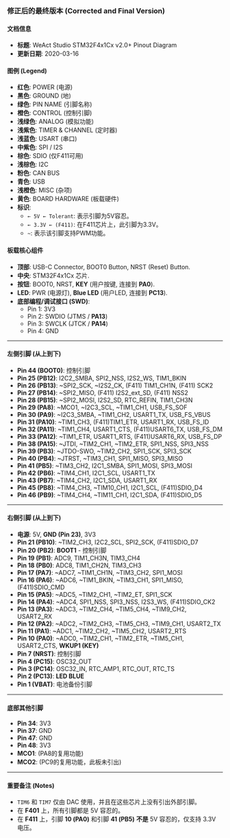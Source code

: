 ### **修正后的最终版本 (Corrected and Final Version)**

#### **文档信息**

- **标题**: WeAct Studio STM32F4x1Cx v2.0+ Pinout Diagram
- **更新日期**: 2020-03-16

#### **图例 (Legend)**

- **红色**: POWER (电源)
- **黑色**: GROUND (地)
- **绿色**: PIN NAME (引脚名称)
- **橙色**: CONTROL (控制引脚)
- **浅绿色**: ANALOG (模拟功能)
- **浅紫色**: TIMER & CHANNEL (定时器)
- **浅蓝色**: USART (串口)
- **中紫色**: SPI / I2S
- **棕色**: SDIO (仅F411可用)
- **浅棕色**: I2C
- **粉色**: CAN BUS
- **青色**: USB
- **浅橙色**: MISC (杂项)
- **黄色**: BOARD HARDWARE (板载硬件)
- **标识**:
  - `← 5V ← Tolerant`: 表示引脚为5V容忍。
  - `← 3.3V ← (F411)`: 在F411芯片上，此引脚为3.3V。
  - `~`: 表示该引脚支持PWM功能。

#### **板载核心组件**

- **顶部**: USB-C Connector, BOOT0 Button, NRST (Reset) Button.
- **中央**: STM32F4x1Cx 芯片.
- **按钮**: BOOT0, NRST, **KEY** (用户按键, 连接到 **PA0**).
- **LED**: PWR (电源灯), **Blue LED** (用户LED, 连接到 **PC13**).
- **底部编程/调试接口 (SWD)**:
  - Pin 1: 3V3
  - Pin 2: SWDIO (JTMS / **PA13**)
  - Pin 3: SWCLK (JTCK / **PA14**)
  - Pin 4: GND

---

#### **左侧引脚 (从上到下)**

- **Pin 44 (BOOT0)**: 控制引脚
- **Pin 25 (PB12)**: I2C2_SMBA, SPI2_NSS, I2S2_WS, TIM1_BKIN
- **Pin 26 (PB13)**: ~SPI2_SCK, ~I2S2_CK, (F411) TIM1_CH1N, (F411) SCK2
- **Pin 27 (PB14)**: ~SPI2_MISO, (F411) I2S2_ext_SD, (F411) NSS2
- **Pin 28 (PB15)**: ~SPI2_MOSI, I2S2_SD, RTC_REFIN, TIM1_CH3N
- **Pin 29 (PA8)**: ~MCO1, ~I2C3_SCL, ~TIM1_CH1, USB_FS_SOF
- **Pin 30 (PA9)**: ~I2C3_SMBA, ~TIM1_CH2, USART1_TX, USB_FS_VBUS
- **Pin 31 (PA10)**: ~TIM1_CH3, (F411)TIM1_ETR, USART1_RX, USB_FS_ID
- **Pin 32 (PA11)**: ~TIM1_CH4, USART1_CTS, (F411)USART6_TX, USB_FS_DM
- **Pin 33 (PA12)**: ~TIM1_ETR, USART1_RTS, (F411)USART6_RX, USB_FS_DP
- **Pin 38 (PA15)**: ~JTDI, ~TIM2_CH1, ~TIM2_ETR, SPI1_NSS, SPI3_NSS
- **Pin 39 (PB3)**: ~JTDO-SWO, ~TIM2_CH2, SPI1_SCK, SPI3_SCK
- **Pin 40 (PB4)**: ~JTRST, ~TIM3_CH1, SPI1_MISO, SPI3_MISO
- **Pin 41 (PB5)**: ~TIM3_CH2, I2C1_SMBA, SPI1_MOSI, SPI3_MOSI
- **Pin 42 (PB6)**: ~TIM4_CH1, I2C1_SCL, USART1_TX
- **Pin 43 (PB7)**: ~TIM4_CH2, I2C1_SDA, USART1_RX
- **Pin 45 (PB8)**: ~TIM4_CH3, ~TIM10_CH1, I2C1_SCL, (F411)SDIO_D4
- **Pin 46 (PB9)**: ~TIM4_CH4, ~TIM11_CH1, I2C1_SDA, (F411)SDIO_D5

---

#### **右侧引脚 (从上到下)**

- **电源**: 5V, **GND (Pin 23)**, 3V3
- **Pin 21 (PB10)**: ~TIM2_CH3, I2C2_SCL, SPI2_SCK, (F411)SDIO_D7
- **Pin 20 (PB2)**: **BOOT1** - 控制引脚
- **Pin 19 (PB1)**: ADC9, TIM1_CH3N, TIM3_CH4
- **Pin 18 (PB0)**: ADC8, TIM1_CH2N, TIM3_CH3
- **Pin 17 (PA7)**: ~ADC7, ~TIM1_CH1N, ~TIM3_CH2, SPI1_MOSI
- **Pin 16 (PA6)**: ~ADC6, ~TIM1_BKIN, ~TIM3_CH1, SPI1_MISO, (F411)SDIO_CMD
- **Pin 15 (PA5)**: ~ADC5, ~TIM2_CH1, ~TIM2_ET, SPI1_SCK
- **Pin 14 (PA4)**: ~ADC4, SPI1_NSS, SPI3_NSS, I2S3_WS, (F411)SDIO_CK2
- **Pin 13 (PA3)**: ~ADC3, ~TIM2_CH4, ~TIM5_CH4, ~TIM9_CH2, USART2_RX
- **Pin 12 (PA2)**: ~ADC2, ~TIM2_CH3, ~TIM5_CH3, ~TIM9_CH1, USART2_TX
- **Pin 11 (PA1)**: ~ADC1, ~TIM2_CH2, ~TIM5_CH2, USART2_RTS
- **Pin 10 (PA0)**: ~ADC0, ~TIM2_CH1, ~TIM2_ETR, ~TIM5_CH1, USART2_CTS, **WKUP1 (KEY)**
- **Pin 7 (NRST)**: 控制引脚
- **Pin 4 (PC15)**: OSC32_OUT
- **Pin 3 (PC14)**: OSC32_IN, RTC_AMP1, RTC_OUT, RTC_TS
- **Pin 2 (PC13)**: **LED BLUE**
- **Pin 1 (VBAT)**: 电池备份引脚

---

#### **底部其他引脚**

- **Pin 34**: 3V3
- **Pin 37**: GND
- **Pin 47**: GND
- **Pin 48**: 3V3
- **MCO1**: (PA8的复用功能)
- **MCO2**: (PC9的复用功能，此板未引出)

---

#### **重要备注 (Notes)**

- `TIM6` 和 `TIM7` 仅由 DAC 使用，并且在这些芯片上没有引出外部引脚。
- 在 **F401** 上，所有引脚都是 5V 容忍的。
- 在 **F411** 上，引脚 **10 (PA0)** 和引脚 **41 (PB5)** **不是** 5V 容忍的，仅支持 3.3V 电压。
